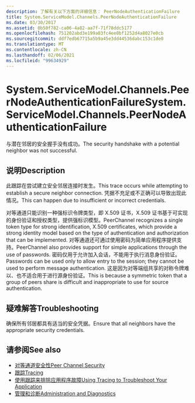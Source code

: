 ```yaml
---
description: 了解有关以下方面的详细信息： PeerNodeAuthenticationFailure
title: System.ServiceModel.Channels.PeerNodeAuthenticationFailure
ms.date: 03/30/2017
ms.assetid: 0b50f782-ca06-4a82-aa7f-71f78ddc5177
ms.openlocfilehash: 751202abd3e199a03fc4ee0bf1252d4a8027e0cb
ms.sourcegitcommit: ddf7edb67715a5b9a45e3dd44536dabc153c1de0
ms.translationtype: MT
ms.contentlocale: zh-CN
ms.lasthandoff: 02/06/2021
ms.locfileid: "99634929"
---
```

# <a name="systemservicemodelchannelspeernodeauthenticationfailure"></a><span data-ttu-id="ebc22-103">System.ServiceModel.Channels.PeerNodeAuthenticationFailure</span><span class="sxs-lookup"><span data-stu-id="ebc22-103">System.ServiceModel.Channels.PeerNodeAuthenticationFailure</span></span>

<span data-ttu-id="ebc22-104">与潜在邻居的安全握手没有成功。</span><span class="sxs-lookup"><span data-stu-id="ebc22-104">The security handshake with a potential neighbor was not successful.</span></span>  
  
## <a name="description"></a><span data-ttu-id="ebc22-105">说明</span><span class="sxs-lookup"><span data-stu-id="ebc22-105">Description</span></span>  

 <span data-ttu-id="ebc22-106">此跟踪在尝试建立安全邻居连接时发生。</span><span class="sxs-lookup"><span data-stu-id="ebc22-106">This trace occurs while attempting to establish a secure neighbor connection.</span></span> <span data-ttu-id="ebc22-107">凭据不充足或不正确可以导致出现此情况。</span><span class="sxs-lookup"><span data-stu-id="ebc22-107">This can happen due to insufficient or incorrect credentials.</span></span>  
  
 <span data-ttu-id="ebc22-108">对等通道只能识别一种强标识令牌类型，即 X.509 证书，X.509 证书基于可实现的身份验证和授权类型，提供强标识模型。</span><span class="sxs-lookup"><span data-stu-id="ebc22-108">PeerChannel recognizes a single token type for strong identification, X.509 certificates, which provide a strong identity model based on the type of authentication and authorization that can be implemented.</span></span> <span data-ttu-id="ebc22-109">对等通道还可通过使用密码为简单应用程序提供支持。</span><span class="sxs-lookup"><span data-stu-id="ebc22-109">PeerChannel also provides support for simple applications through the use of passwords.</span></span> <span data-ttu-id="ebc22-110">密码仅用于允许加入会话，不能用于执行消息身份验证。</span><span class="sxs-lookup"><span data-stu-id="ebc22-110">Passwords can be used only to allow entry to the session; they cannot be used to perform message authentication.</span></span> <span data-ttu-id="ebc22-111">这是因为对等端组共享的对称令牌难以、也不适合用于进行源身份验证。</span><span class="sxs-lookup"><span data-stu-id="ebc22-111">This is because a symmetric token that a group of peers share is difficult and inappropriate to use for source authentication.</span></span>  
  
## <a name="troubleshooting"></a><span data-ttu-id="ebc22-112">疑难解答</span><span class="sxs-lookup"><span data-stu-id="ebc22-112">Troubleshooting</span></span>  

 <span data-ttu-id="ebc22-113">确保所有邻居都具有适当的安全凭据。</span><span class="sxs-lookup"><span data-stu-id="ebc22-113">Ensure that all neighbors have the appropriate security credentials.</span></span>  
  
## <a name="see-also"></a><span data-ttu-id="ebc22-114">请参阅</span><span class="sxs-lookup"><span data-stu-id="ebc22-114">See also</span></span>

- [<span data-ttu-id="ebc22-115">对等通道安全性</span><span class="sxs-lookup"><span data-stu-id="ebc22-115">Peer Channel Security</span></span>](../../feature-details/peer-channel-security.md)
- [<span data-ttu-id="ebc22-116">跟踪</span><span class="sxs-lookup"><span data-stu-id="ebc22-116">Tracing</span></span>](index.md)
- [<span data-ttu-id="ebc22-117">使用跟踪来排除应用程序故障</span><span class="sxs-lookup"><span data-stu-id="ebc22-117">Using Tracing to Troubleshoot Your Application</span></span>](using-tracing-to-troubleshoot-your-application.md)
- [<span data-ttu-id="ebc22-118">管理和诊断</span><span class="sxs-lookup"><span data-stu-id="ebc22-118">Administration and Diagnostics</span></span>](../index.md)
